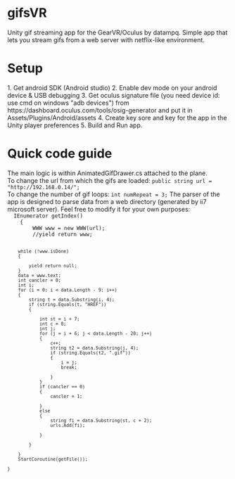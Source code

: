# gifsVR
Unity gif streaming app for the GearVR/Oculus by datampq.
Simple app that lets you stream gifs from a web server with netflix-like environment.
<h1>Setup</h1>
1. Get android SDK (Android studio)
2. Enable dev mode on your android device & USB debugging
3. Get oculus signature file (you need device id: use cmd on windows "adb devices") from https://dashboard.oculus.com/tools/osig-generator
and put it in Assets/Plugins/Android/assets
4. Create key sore and key for the app in the Unity player preferences
5. Build and Run app.

<h1>Quick code guide</h2>
The main logic is within AnimatedGifDrawer.cs attached to the plane.
<br/>
To change the url from which the gifs are loaded:
<code>public string url = "http://192.168.0.14/";</code>
<br/>
To change the number of gif loops:
<code>int numRepeat = 3;</code>
The parser of the app is designed to parse data from a web directory (generated by ii7 microsoft server).
Feel free to modify it for your own purposes:
<code>
  IEnumerator getIndex()
    {
        WWW www = new WWW(url);
        //yield return www;

        while (!www.isDone)
        {

            yield return null;
        }
        data = www.text;
        int cancler = 0;
        int i;
        for (i = 0; i < data.Length - 9; i++)
        {
            string t = data.Substring(i, 4);
            if (string.Equals(t, "HREF"))
            {

                int st = i + 7;
                int c = 0;
                int j;
                for (j = i + 6; j < data.Length - 20; j++)
                {
                    c++;
                    string t2 = data.Substring(j, 4);
                    if (string.Equals(t2, ".gif"))
                    {
                        i = j;
                        break;

                    }
                }
                if (cancler == 0)
                {
                    cancler = 1;

                }
                else
                {
                    string fi = data.Substring(st, c + 2);
                    urls.Add(fi);

                }

            }

        }
        StartCoroutine(getFile());

    }
</code>
